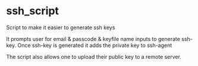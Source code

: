 # ssh_script
Script to make it easier to generate ssh keys

It prompts user for email & passcode & keyfile name inputs to generate ssh-key.
Once ssh-key is generated it adds the private key to ssh-agent 

The script also allows one to upload their public key to a remote server. 
